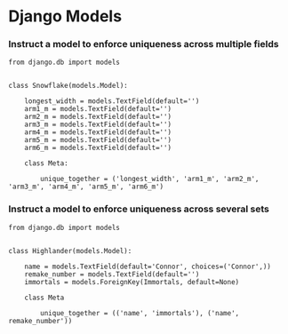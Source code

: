 # Django Models

### Instruct a model to enforce uniqueness across multiple fields

    from django.db import models
    
    
    class Snowflake(models.Model):
        
        longest_width = models.TextField(default='')
        arm1_m = models.TextField(default='')
        arm2_m = models.TextField(default='')
        arm3_m = models.TextField(default='')
        arm4_m = models.TextField(default='')
        arm5_m = models.TextField(default='')
        arm6_m = models.TextField(default='')
        
        class Meta:
   
            unique_together = ('longest_width', 'arm1_m', 'arm2_m', 'arm3_m', 'arm4_m', 'arm5_m', 'arm6_m')
            
### Instruct a model to enforce uniqueness across several sets
        
    from django.db import models
    
    
    class Highlander(models.Model):
    
        name = models.TextField(default='Connor', choices=('Connor',))
        remake_number = models.TextField(default='')
        immortals = models.ForeignKey(Immortals, default=None)
        
        class Meta
        
            unique_together = (('name', 'immortals'), ('name', remake_number'))
        